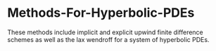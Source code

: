 # Methods-For-Hyperbolic-PDEs
These methods include implicit and explicit upwind finite difference schemes as well as the lax wendroff for a system of hyperbolic PDEs.
